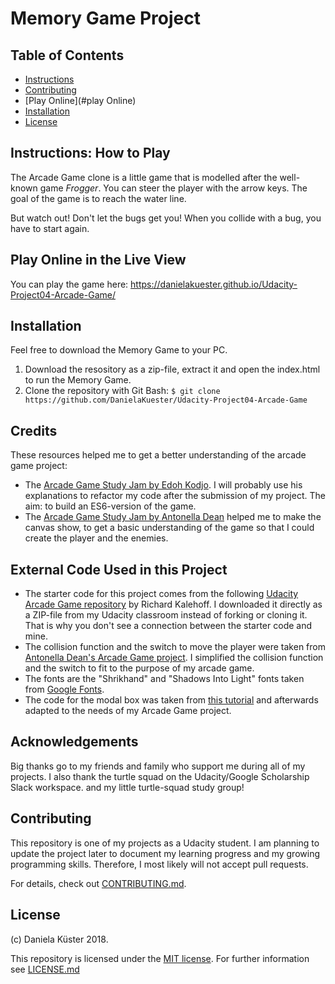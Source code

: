 # Memory Game Project

## Table of Contents

* [Instructions](#instructions)
* [Contributing](#contributing)
* [Play Online](#play Online)
* [Installation](#installation)
* [License](#license)

## Instructions: How to Play

The Arcade Game clone is a little game that is modelled after the well-known
game _Frogger_. You can steer the player with the arrow keys. The goal of the
game is to reach the water line.

But watch out! Don't let the bugs get you! When you collide with a bug, you have
to start again.

## Play Online in the Live View

You can play the game here: https://danielakuester.github.io/Udacity-Project04-Arcade-Game/

## Installation

Feel free to download the Memory Game to your PC.
1. Download the resository as a zip-file, extract it and open the index.html to run the Memory Game.
2. Clone the repository with Git Bash: ```$ git clone https://github.com/DanielaKuester/Udacity-Project04-Arcade-Game```

## Credits

These resources helped me to get a better understanding of the arcade game project:

* The [Arcade Game Study Jam by Edoh Kodjo](https://youtu.be/mgFWZGpj3IE?t=1). I will probably use his explanations to refactor my code after the submission of my project.
The aim: to build an ES6-version of the game.
* The [Arcade Game Study Jam by Antonella Dean](https://youtu.be/Gj3Ecyw4F-A?t=1) helped me to make the canvas show, to get a basic understanding of the game so that I could create the player
and the enemies.


## External Code Used in this Project

* The starter code for this project comes from the following [Udacity Arcade Game repository](https://github.com/udacity/frontend-nanodegree-arcade-game) by Richard Kalehoff. I downloaded it directly as a ZIP-file from my Udacity classroom instead of forking or cloning it. That is why you don't see a connection between the starter code and mine.
* The collision function and the switch to move the player were taken from [Antonella Dean's Arcade Game project](https://github.com/aberdean/google-scholarship-fend-projects/tree/master/classic-arcade-game-clone). I simplified the collision function and the switch to fit to the purpose of my arcade game.
* The fonts are the "Shrikhand" and "Shadows Into Light" fonts taken from [Google Fonts](https://fonts.googleapis.com/css?family=Shadows+Into+Light|Shrikhand).
* The code for the modal box was taken from [this tutorial](https://sabe.io/tutorials/how-to-create-modal-popup-box) and afterwards adapted to the needs of my Arcade Game project.

## Acknowledgements
Big thanks go to my friends and family who support me during all of my projects.
I also thank the turtle squad on the Udacity/Google Scholarship Slack workspace.
and my little turtle-squad study group!

## Contributing

This repository is one of my projects as a Udacity student. I am planning to update the project later to document my learning progress and my growing
programming skills. Therefore, I most likely will not accept pull requests.

For details, check out [CONTRIBUTING.md](CONTRIBUTING.md).

## License

(c) Daniela Küster 2018.

This repository is licensed under the [MIT license](https://opensource.org/licenses/MIT).
For further information see [LICENSE.md](LICENSE.md)
